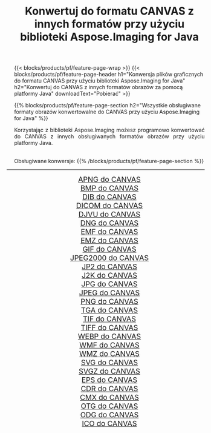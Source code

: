 ﻿---
title: Konwertuj do formatu CANVAS z innych formatów przy użyciu biblioteki Aspose.Imaging for Java 
weight: 3920
url: /pl/java/conversion/to/canvas/ 
lang: pl
langdirlevel: 2
locales: zh-hans,ja,it,ru,de,es,fr,nl,id,lt,pl,pt,vi,tr,ko,zh-hant,ar,hi,th,sv,cs,uk,he
description: Za pomocą Aspose.Imaging możesz konwertować do CANVAS z innych formatów przy użyciu Javy
---

{{< blocks/products/pf/feature-page-wrap >}}
{{< blocks/products/pf/feature-page-header h1="Konwersja plików graficznych do formatu CANVAS przy użyciu biblioteki Aspose.Imaging for Java" h2="Konwertuj do CANVAS z innych formatów obrazów za pomocą platformy Java" downloadText="Pobierać" >}}


{{% blocks/products/pf/feature-page-section  h2="Wszystkie obsługiwane formaty obrazów konwertowalne do CANVAS przy użyciu Aspose.Imaging for Java" %}}
<p align=justify>Korzystając z biblioteki Aspose.Imaging możesz programowo konwertować do CANVAS z innych obsługiwanych formatów obrazów przy użyciu platformy Java.</p>
<br/>
Obsługiwane konwersje:
{{% /blocks/products/pf/feature-page-section %}}
<div class="container-fluid productfamilypage bg-gray">
    <div class="convertypes bg-gray agp-content section">
        <div class="container">
		<hr style="margin-left:-20px;"/>
		<div class="row other-converters" style="gap: 10px;font-size: 19px;text-align:center;">
		    <div class='col-md-2 other-converter remove-lp remove-rp'><a href="/imaging/pl/java/conversion/apng-to-canvas/" style="padding:15px;">APNG do CANVAS</a></div>
<div class='col-md-2 other-converter remove-lp remove-rp'><a href="/imaging/pl/java/conversion/bmp-to-canvas/" style="padding:15px;">BMP do CANVAS</a></div>
<div class='col-md-2 other-converter remove-lp remove-rp'><a href="/imaging/pl/java/conversion/dib-to-canvas/" style="padding:15px;">DIB do CANVAS</a></div>
<div class='col-md-2 other-converter remove-lp remove-rp'><a href="/imaging/pl/java/conversion/dicom-to-canvas/" style="padding:15px;">DICOM do CANVAS</a></div>
<div class='col-md-2 other-converter remove-lp remove-rp'><a href="/imaging/pl/java/conversion/djvu-to-canvas/" style="padding:15px;">DJVU do CANVAS</a></div>
<div class='col-md-2 other-converter remove-lp remove-rp'><a href="/imaging/pl/java/conversion/dng-to-canvas/" style="padding:15px;">DNG do CANVAS</a></div>
<div class='col-md-2 other-converter remove-lp remove-rp'><a href="/imaging/pl/java/conversion/emf-to-canvas/" style="padding:15px;">EMF do CANVAS</a></div>
<div class='col-md-2 other-converter remove-lp remove-rp'><a href="/imaging/pl/java/conversion/emz-to-canvas/" style="padding:15px;">EMZ do CANVAS</a></div>
<div class='col-md-2 other-converter remove-lp remove-rp'><a href="/imaging/pl/java/conversion/gif-to-canvas/" style="padding:15px;">GIF do CANVAS</a></div>
<div class='col-md-2 other-converter remove-lp remove-rp'><a href="/imaging/pl/java/conversion/jpeg2000-to-canvas/" style="padding:15px;">JPEG2000 do CANVAS</a></div>
<div class='col-md-2 other-converter remove-lp remove-rp'><a href="/imaging/pl/java/conversion/jp2-to-canvas/" style="padding:15px;">JP2 do CANVAS</a></div>
<div class='col-md-2 other-converter remove-lp remove-rp'><a href="/imaging/pl/java/conversion/j2k-to-canvas/" style="padding:15px;">J2K do CANVAS</a></div>
<div class='col-md-2 other-converter remove-lp remove-rp'><a href="/imaging/pl/java/conversion/jpg-to-canvas/" style="padding:15px;">JPG do CANVAS</a></div>
<div class='col-md-2 other-converter remove-lp remove-rp'><a href="/imaging/pl/java/conversion/jpeg-to-canvas/" style="padding:15px;">JPEG do CANVAS</a></div>
<div class='col-md-2 other-converter remove-lp remove-rp'><a href="/imaging/pl/java/conversion/png-to-canvas/" style="padding:15px;">PNG do CANVAS</a></div>
<div class='col-md-2 other-converter remove-lp remove-rp'><a href="/imaging/pl/java/conversion/tga-to-canvas/" style="padding:15px;">TGA do CANVAS</a></div>
<div class='col-md-2 other-converter remove-lp remove-rp'><a href="/imaging/pl/java/conversion/tif-to-canvas/" style="padding:15px;">TIF do CANVAS</a></div>
<div class='col-md-2 other-converter remove-lp remove-rp'><a href="/imaging/pl/java/conversion/tiff-to-canvas/" style="padding:15px;">TIFF do CANVAS</a></div>
<div class='col-md-2 other-converter remove-lp remove-rp'><a href="/imaging/pl/java/conversion/webp-to-canvas/" style="padding:15px;">WEBP do CANVAS</a></div>
<div class='col-md-2 other-converter remove-lp remove-rp'><a href="/imaging/pl/java/conversion/wmf-to-canvas/" style="padding:15px;">WMF do CANVAS</a></div>
<div class='col-md-2 other-converter remove-lp remove-rp'><a href="/imaging/pl/java/conversion/wmz-to-canvas/" style="padding:15px;">WMZ do CANVAS</a></div>
<div class='col-md-2 other-converter remove-lp remove-rp'><a href="/imaging/pl/java/conversion/svg-to-canvas/" style="padding:15px;">SVG do CANVAS</a></div>
<div class='col-md-2 other-converter remove-lp remove-rp'><a href="/imaging/pl/java/conversion/svgz-to-canvas/" style="padding:15px;">SVGZ do CANVAS</a></div>
<div class='col-md-2 other-converter remove-lp remove-rp'><a href="/imaging/pl/java/conversion/eps-to-canvas/" style="padding:15px;">EPS do CANVAS</a></div>
<div class='col-md-2 other-converter remove-lp remove-rp'><a href="/imaging/pl/java/conversion/cdr-to-canvas/" style="padding:15px;">CDR do CANVAS</a></div>
<div class='col-md-2 other-converter remove-lp remove-rp'><a href="/imaging/pl/java/conversion/cmx-to-canvas/" style="padding:15px;">CMX do CANVAS</a></div>
<div class='col-md-2 other-converter remove-lp remove-rp'><a href="/imaging/pl/java/conversion/otg-to-canvas/" style="padding:15px;">OTG do CANVAS</a></div>
<div class='col-md-2 other-converter remove-lp remove-rp'><a href="/imaging/pl/java/conversion/odg-to-canvas/" style="padding:15px;">ODG do CANVAS</a></div>
<div class='col-md-2 other-converter remove-lp remove-rp'><a href="/imaging/pl/java/conversion/ico-to-canvas/" style="padding:15px;">ICO do CANVAS</a></div>
                </div>
        </div>
    </div>
</div>
<br/>

